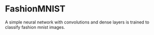 # FashionMNIST
A  simple neural network with convolutions and dense layers is trained to classify fashion mnist images.
